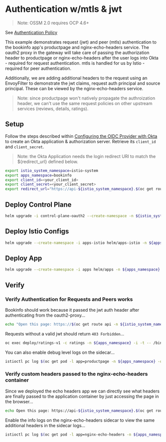 # Authentication w/mtls & jwt

> Note: OSSM 2.0 requires OCP 4.6+

See [Authentication Policy](https://istio.io/v1.4/docs/reference/config/security/istio.authentication.v1alpha1/)

This example demonstrates request (jwt) and peer (mtls) authentication to the bookinfo app's productpage and nginx-echo-headers service. The oauth2 proxy in the gateway will take care of passing the authorization header to productpage or nginx-echo-headers after the user logs into Okta - required for request authentication. mtls is handled for us by Istio - required for peer authentication.

Additionally, we are adding additional headers to the request using an EnvoyFilter to demonstrate the jwt claims, request auth principal and source principal. These can be viewed by the nginx-echo-headers service.

> Note: since productpage won't natively propagate the authroization header, we can't use the same request policies on other upstream services (reviews, details, ratings).

## Setup

Follow the steps described within [Configuring the OIDC Provider with Okta](https://github.com/trevorbox/oauth2-proxy/blob/update-okta-doc/docs/2_auth.md#configuring-the-oidc-provider-with-okta) to create an Okta application & authorization server. Retrieve its `client_id` and `client_secret`.

> Note: the Okta Application needs the login redirect URI to match the ${redirect_url} defined below.

```sh
export istio_system_namespace=istio-system
export apps_namespace=bookinfo
export client_id=<your_client_id>
export client_secret=<your_client_secret>
export redirect_url="https://api-${istio_system_namespace}.$(oc get route console -o jsonpath={.status.ingress[0].routerCanonicalHostname} -n openshift-console)/oauth2/callback"
```

## Deploy Control Plane

```sh
helm upgrade -i control-plane-oauth2 --create-namespace -n ${istio_system_namespace} --set client_id=${client_id} --set client_secret=${client_secret} --set redirect_url=${redirect_url} helm/control-plane-oauth2
```

## Deploy Istio Configs

```sh
helm upgrade --create-namespace -i apps-istio helm/apps-istio -n ${apps_namespace} --set control_plane.ingressgateway.host=$(oc get route api -n ${istio_system_namespace} -o jsonpath={'.spec.host'})
```

## Deploy App

```sh
helm upgrade --create-namespace -i apps helm/apps -n ${apps_namespace}
```

## Verify

### Verify Authentication for Requests and Peers works

Bookinfo should work because it passed the jwt auth header after authenticating from the oauth2-proxy...

```sh
echo "Open this page: https://$(oc get route api -n ${istio_system_namespace} -o jsonpath={'.spec.host'})/productpage"
```

Requests without a valid jwt should return `403 Forbidden`...

```sh
oc exec deploy/ratings-v1 -c ratings -n ${apps_namespace} -i -t -- /bin/bash -c "curl -I http://productpage:9080"
```

You can also enable debug level logs on the sidecar...

```sh
istioctl pc log $(oc get pod -l app=productpage -n ${apps_namespace} -o jsonpath='{.items[0].metadata.name}') --level debug -n ${apps_namespace}
```

### Verify custom headers passed to the nginx-echo-headers container

Since we deployed the echo headers app we can directly see what headers are finally passed to the application container by just accessing the page in the browser...

```sh
echo Open this page: https://api-${istio_system_namespace}.$(oc get route console -o jsonpath={.status.ingress[0].routerCanonicalHostname} -n openshift-console)/nginx-echo-headers
```

Enable the info logs on the nginx-echo-headers sidecar to view the same additional headers in the sidecar logs...

```sh
istioctl pc log $(oc get pod -l app=nginx-echo-headers -n ${apps_namespace} -o jsonpath='{.items[0].metadata.name}') --level info -n ${apps_namespace}
```
